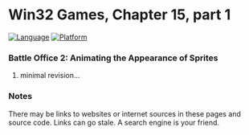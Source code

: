 # Win32 Games, Chapter 15, part 1
[![Language](https://img.shields.io/badge/Language%20-C++-blue.svg)](https://github.com/GeorgePimpleton/Win32-games/)
[![Platform](https://img.shields.io/badge/Platform%20-Win32-blue.svg)](https://github.com/GeorgePimpleton/Win32-games/)

### Battle Office 2: Animating the Appearance of Sprites
1. minimal revision...

### Notes
There may be links to websites or internet sources in these pages and source code. Links can go stale. A search engine is your friend.
